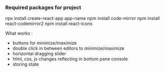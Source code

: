 ### Required packages for project 
npx install create-react-app app-name
npm install code-mirror
npm install react-codemirror2
npm install react-icons



What works :
- buttons for minimize/maximize
- double click in between editors to minimize/maximize
- horizontal dragging slider
- html, css, js changes reflecting in bottom pane console
- storing state
